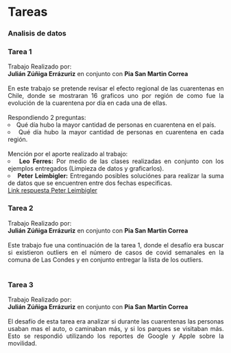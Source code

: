 # Tareas
### Analisis de datos

### Tarea 1

<div style="text-align: justify">
    Trabajo Realizado por:<br>
    <b>Julián Zúñiga Errázuriz</b> en conjunto con <b>Pia San Martin Correa</b>
</div><br>


<div style="text-align: justify"> En este trabajo se pretende revisar el efecto regional de las cuarentenas en Chile, donde se mostraran 16 graficos uno por región de como fue la evolución de la cuarentena por dia en cada una de ellas.</div>
<br>
<div style="text-align: justify">Respondiendo 2 preguntas:</div>
<div style="text-align: justify">
    <li type="circle">Qué día hubo la mayor cantidad de personas en cuarentena en el país.</li>
    <li type="circle">Qué día hubo la mayor cantidad de personas en cuarentena en cada región.</li>
</div>
<br>
<div style="text-align: justify"> Mención por el aporte realizado al trabajo:<br> </div>
<div style="text-align: justify"> 
    <li type="circle"><b>Leo Ferres:</b> Por medio de las clases realizadas en conjunto con los ejemplos entregados (Limpieza de datos y graficarlos).</li>
    <li type="circle">
        <b>Peter Leimbigler:</b> Entregando posibles soluciónes para realizar la suma de datos que se encuentren entre dos fechas especificas.<br>
         <a href="https://stackoverflow.com/questions/48103845/python-pandas-sum-values-in-columns-if-date-between-2-dates">Link respuesta Peter Leimbigler</a>
    </li>
</div>

### Tarea 2

<div style="text-align: justify">
    Trabajo Realizado por:<br>
    <b>Julián Zúñiga Errázuriz</b> en conjunto con <b>Pia San Martin Correa</b>
</div><br>
    
<div style="text-align: justify"> Este trabajo fue una continuación de la tarea 1, donde el desafío era buscar si existieron outliers en el número de casos de covid semanales en la comuna de Las Condes y en conjunto entregar la lista de los outliers.</div>
</div><br>

### Tarea 3
<div style="text-align: justify">
    Trabajo Realizado por:<br>
    <b>Julián Zúñiga Errázuriz</b> en conjunto con <b>Pia San Martin Correa</b>
</div><br>
    
<div style="text-align: justify">El desafío de esta tarea era analizar si durante las cuarentenas las personas usaban mas el auto, o caminaban más, y si los parques se visitaban más. Esto se respondió utilizando los reportes de Google y Apple sobre la movilidad.</div>
</div><br>
